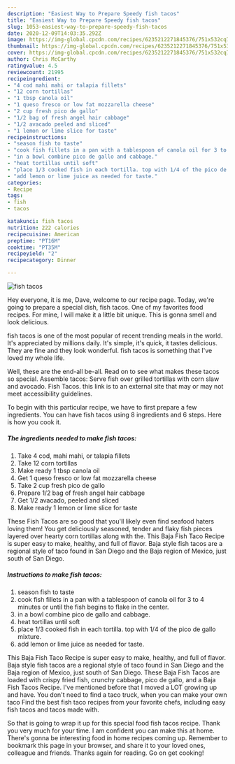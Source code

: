 ```yaml
---
description: "Easiest Way to Prepare Speedy fish tacos"
title: "Easiest Way to Prepare Speedy fish tacos"
slug: 1053-easiest-way-to-prepare-speedy-fish-tacos
date: 2020-12-09T14:03:35.292Z
image: https://img-global.cpcdn.com/recipes/6235212271845376/751x532cq70/fish-tacos-recipe-main-photo.jpg
thumbnail: https://img-global.cpcdn.com/recipes/6235212271845376/751x532cq70/fish-tacos-recipe-main-photo.jpg
cover: https://img-global.cpcdn.com/recipes/6235212271845376/751x532cq70/fish-tacos-recipe-main-photo.jpg
author: Chris McCarthy
ratingvalue: 4.5
reviewcount: 21995
recipeingredient:
- "4 cod mahi mahi or talapia fillets"
- "12 corn tortillas"
- "1 tbsp canola oil"
- "1 queso fresco or low fat mozzarella cheese"
- "2 cup fresh pico de gallo"
- "1/2 bag of fresh angel hair cabbage"
- "1/2 avacado peeled and sliced"
- "1 lemon or lime slice for taste"
recipeinstructions:
- "season fish to taste"
- "cook fish fillets in a pan with a tablespoon of canola oil for 3 to 4 minutes or until the fish begins to flake in the center."
- "in a bowl combine pico de gallo and cabbage."
- "heat tortillas until soft"
- "place 1/3 cooked fish in each tortilla. top with 1/4 of the pico de gallo mixture."
- "add lemon or lime juice as needed for taste."
categories:
- Recipe
tags:
- fish
- tacos

katakunci: fish tacos 
nutrition: 222 calories
recipecuisine: American
preptime: "PT16M"
cooktime: "PT35M"
recipeyield: "2"
recipecategory: Dinner

---
```



![fish tacos](https://img-global.cpcdn.com/recipes/6235212271845376/751x532cq70/fish-tacos-recipe-main-photo.jpg)

Hey everyone, it is me, Dave, welcome to our recipe page. Today, we're going to prepare a special dish, fish tacos. One of my favorites food recipes. For mine, I will make it a little bit unique. This is gonna smell and look delicious.

fish tacos is one of the most popular of recent trending meals in the world. It's appreciated by millions daily. It's simple, it's quick, it tastes delicious. They are fine and they look wonderful. fish tacos is something that I've loved my whole life.

Well, these are the end-all be-all. Read on to see what makes these tacos so special. Assemble tacos: Serve fish over grilled tortillas with corn slaw and avocado. Fish Tacos. this link is to an external site that may or may not meet accessibility guidelines.


To begin with this particular recipe, we have to first prepare a few ingredients. You can have fish tacos using 8 ingredients and 6 steps. Here is how you cook it.

<!--inarticleads1-->

##### The ingredients needed to make fish tacos:

1. Take 4 cod, mahi mahi, or talapia fillets
1. Take 12 corn tortillas
1. Make ready 1 tbsp canola oil
1. Get 1 queso fresco or low fat mozzarella cheese
1. Take 2 cup fresh pico de gallo
1. Prepare 1/2 bag of fresh angel hair cabbage
1. Get 1/2 avacado, peeled and sliced
1. Make ready 1 lemon or lime slice for taste


These Fish Tacos are so good that you&#39;ll likely even find seafood haters loving them! You get deliciously seasoned, tender and flaky fish pieces layered over hearty corn tortillas along with the. This Baja Fish Taco Recipe is super easy to make, healthy, and full of flavor. Baja style fish tacos are a regional style of taco found in San Diego and the Baja region of Mexico, just south of San Diego. 

<!--inarticleads2-->

##### Instructions to make fish tacos:

1. season fish to taste
1. cook fish fillets in a pan with a tablespoon of canola oil for 3 to 4 minutes or until the fish begins to flake in the center.
1. in a bowl combine pico de gallo and cabbage.
1. heat tortillas until soft
1. place 1/3 cooked fish in each tortilla. top with 1/4 of the pico de gallo mixture.
1. add lemon or lime juice as needed for taste.


This Baja Fish Taco Recipe is super easy to make, healthy, and full of flavor. Baja style fish tacos are a regional style of taco found in San Diego and the Baja region of Mexico, just south of San Diego. These Baja Fish Tacos are loaded with crispy fried fish, crunchy cabbage, pico de gallo, and a Baja Fish Tacos Recipe. I&#39;ve mentioned before that I moved a LOT growing up and have. You don&#39;t need to find a taco truck, when you can make your own taco Find the best fish taco recipes from your favorite chefs, including easy fish tacos and tacos made with. 

So that is going to wrap it up for this special food fish tacos recipe. Thank you very much for your time. I am confident you can make this at home. There's gonna be interesting food in home recipes coming up. Remember to bookmark this page in your browser, and share it to your loved ones, colleague and friends. Thanks again for reading. Go on get cooking!
